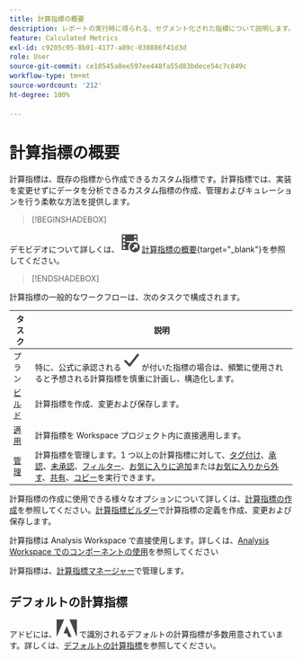 ```yaml
---
title: 計算指標の概要
description: レポートの実行時に得られる、セグメント化された指標について説明します。
feature: Calculated Metrics
exl-id: c9205c95-8b01-4177-a89c-038886f41d3d
role: User
source-git-commit: ce18545a0ee597ee448fa55d83bdece54c7c849c
workflow-type: tm+mt
source-wordcount: '212'
ht-degree: 100%

---
```


# 計算指標の概要

計算指標は、既存の指標から作成できるカスタム指標です。計算指標では、実装を変更せずにデータを分析できるカスタム指標の作成、管理およびキュレーションを行う柔軟な方法を提供します。



>[!BEGINSHADEBOX]

デモビデオについて詳しくは、![VideoCheckedOut](/help/assets/icons/VideoCheckedOut.svg) [計算指標の概要](https://video.tv.adobe.com/v/31787/?quality=12&learn=on){target="_blank"}を参照してください。

>[!ENDSHADEBOX]

計算指標の一般的なワークフローは、次のタスクで構成されます。

| タスク | 説明 |
| --- | --- |
| プラン | 特に、公式に承認される![チェックマーク](/help/assets/icons/Checkmark.svg)が付いた指標の場合は、頻繁に使用されると予想される計算指標を慎重に計画し、構造化します。 |
| [ビルド](/help/components/calc-metrics/cm-workflow/cm-build-metrics.md) | 計算指標を作成、変更および保存します。 |
| [適用](/help/components/use-components-in-workspace.md) | 計算指標を Workspace プロジェクト内に直接適用します。 |
| [管理](/help/components/calc-metrics/cm-workflow/cm-manager.md) | 計算指標を管理します。1 つ以上の計算指標に対して、[タグ付け](/help/components/calc-metrics/cm-workflow/cm-tagging.md)、[承認](/help/components/calc-metrics/cm-workflow/cm-approving.md)、[未承認](/help/components/calc-metrics/cm-workflow/cm-approving.md)、[フィルター](/help/components/calc-metrics/cm-workflow/cm-filter.md)、[お気に入りに追加](/help/components/calc-metrics/cm-workflow/cm-favorite.md)または[お気に入りから外す](/help/components/calc-metrics/cm-workflow/cm-favorite.md)、[共有](/help/components/calc-metrics/cm-workflow/cm-sharing.md)、[コピー](/help/components/calc-metrics/cm-workflow/cm-copy.md)を実行できます。 |

計算指標の作成に使用できる様々なオプションについて詳しくは、[計算指標の作成](/help/components/calc-metrics/cm-workflow/cm-workflow.md)を参照してください。[計算指標ビルダー](cm-workflow/cm-build-metrics.md)で計算指標の定義を作成、変更および保存します。

計算指標は Analysis Workspace で直接使用します。詳しくは、[Analysis Workspace でのコンポーネントの使用](/help/components/use-components-in-workspace.md)を参照してください

計算指標は、[計算指標マネージャー](cm-workflow/cm-manager.md)で管理します。

## デフォルトの計算指標

アドビには、![AdobeLogoSmall](/help/assets/icons/AdobeLogoSmall.svg) で識別されるデフォルトの計算指標が多数用意されています。詳しくは、[デフォルトの計算指標](/help/components/calc-metrics/default-calcmetrics.md)を参照してください。

